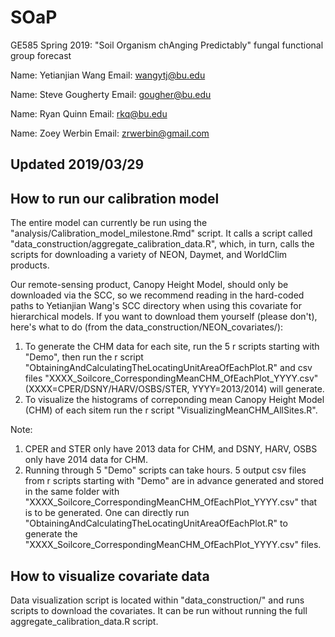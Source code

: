 # SOaP
GE585 Spring 2019: "Soil Organism chAnging Predictably" fungal functional group forecast

Name: Yetianjian Wang
Email: wangytj@bu.edu

Name: Steve Gougherty
Email: gougher@bu.edu

Name: Ryan Quinn 
Email: rkq@bu.edu 

Name: Zoey Werbin
Email: zrwerbin@gmail.com

## Updated 2019/03/29

## How to run our calibration model

The entire model can currently be run using the "analysis/Calibration_model_milestone.Rmd" script.
It calls a script called "data_construction/aggregate_calibration_data.R", which, in turn, calls the scripts for downloading a variety of NEON, Daymet, and WorldClim products.

Our remote-sensing product, Canopy Height Model, should only be downloaded via the SCC, so we recommend reading in the hard-coded paths to Yetianjian Wang's SCC directory when using this covariate for hierarchical models. If you want to download them yourself (please don't), here's what to do (from the data_construction/NEON_covariates/):

1. To generate the CHM data for each site, run the 5 r scripts starting with "Demo", then run the r script "ObtainingAndCalculatingTheLocatingUnitAreaOfEachPlot.R" and csv files "XXXX_Soilcore_CorrespondingMeanCHM_OfEachPlot_YYYY.csv" (XXXX=CPER/DSNY/HARV/OSBS/STER, YYYY=2013/2014) will generate.
2. To visualize the histograms of correponding mean Canopy Height Model (CHM) of each sitem run the r script "VisualizingMeanCHM_AllSites.R".

Note: 
1. CPER and STER only have 2013 data for CHM, and DSNY, HARV, OSBS only have 2014 data for CHM.
2. Running through 5 "Demo" scripts can take hours. 5 output csv files from r scripts starting with "Demo" are in advance generated and stored in the same folder with "XXXX_Soilcore_CorrespondingMeanCHM_OfEachPlot_YYYY.csv" that    is to be generated. One can directly run "ObtainingAndCalculatingTheLocatingUnitAreaOfEachPlot.R" to generate the 
"XXXX_Soilcore_CorrespondingMeanCHM_OfEachPlot_YYYY.csv" files.

## How to visualize covariate data
Data visualization script is located within "data_construction/" and runs scripts to download the covariates. It can be run without running the full aggregate_calibration_data.R script.
